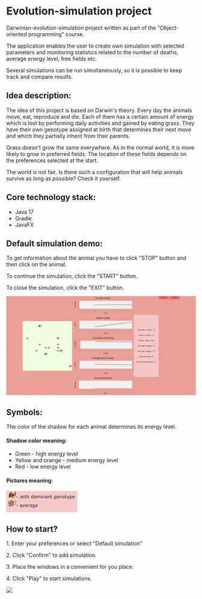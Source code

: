 <h1> Evolution-simulation project</h1>
<p> Darwinian-evolution-simulation project written as part of the "Object-oriented programming" course. </p>
<p> The application enables the user to create own simulation with selected parameters and monitoring statistics related to the number of deaths, average energy level, free fields etc. </p>
<p> Several simulations can be run simultaneously, so it is possible to keep track and compare results.</p>

<h2> Idea description: </h2>
<p> The idea of this project is based on Darwin's theory. Every day the animals move, eat, 
reproduce and die. Each of them has a certain amount of energy which is lost by performing daily 
activities and gained by eating grass. They have their own genotype assigned at birth that 
determines their next move and which they partially inherit from their parents.</p>

<p> Grass doesn't grow the same everywhere. As in the normal world, it is more likely to grow 
in preferred fields. The location of these fields depends on the preferences selected at the start.</p>

<p> The world is not fair. Is there such a configuration that will help animals survive as 
long as possible? Check it yourself.</p>

<h2> Core technology stack: </h2>
<ul>
<li> Java 17 </li>
<li> Gradle </li>
<li> JavaFX </li>
</ul>

<h2> Default simulation demo: </h2>
<p> To get information about the animal you have to click "STOP" button and then click on the animal. </p>
<p> To continue the simulation, click the "START" button. </p>
<p> To close the simulation, click the "EXIT" button. </p>
<img src="/readme/demo.gif">

<h2> Symbols: </h2>
<p> The color of the shadow for each animal determines its energy level. </p>
<h4> Shadow color meaning: </h4>
<ul> 
<li> Green - high energy level </li>
<li> Yellow and orange - medium energy level</li>
<li> Red - low energy level </li>
</ul>
<h4> Pictures meaning: </h4>
<img src="/readme/symbols.png">

<h2> How to start? </h2>
<p> 1. Enter your preferences or select "Default simulation" </p>
<p> 2. Click "Confirm" to add simulation. </p>
<p> 3. Place the windows in a convenient for you place. </p>
<p> 4. Click "Play" to start simulations. </p>
<img src="/readme/simulations-demo.gif">

